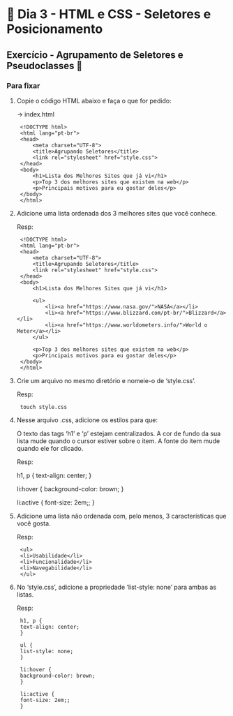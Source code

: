 # 🎯 Dia 3 - HTML e CSS - Seletores e Posicionamento

## Exercício - Agrupamento de Seletores e Pseudoclasses 🚀

### Para fixar

1. Copie o código HTML abaixo e faça o que for pedido:

    -> index.html

        <!DOCTYPE html>
        <html lang="pt-br">
        <head>
            <meta charset="UTF-8">
            <title>Agrupando Seletores</title>
            <link rel="stylesheet" href="style.css">
        </head>
        <body>
            <h1>Lista dos Melhores Sites que já vi</h1>
            <p>Top 3 dos melhores sites que existem na web</p>
            <p>Principais motivos para eu gostar deles</p>
        </body>
        </html>

2. Adicione uma lista ordenada dos 3 melhores sites que você conhece.
        
    Resp:
        
        <!DOCTYPE html>
        <html lang="pt-br">
        <head>
            <meta charset="UTF-8">
            <title>Agrupando Seletores</title>
            <link rel="stylesheet" href="style.css">
        </head>
        <body>
            <h1>Lista dos Melhores Sites que já vi</h1>

            <ul>
                <li><a href="https://www.nasa.gov/">NASA</a></li>
                <li><a href="https://www.blizzard.com/pt-br/">Blizzard</a></li>
                <li><a href="https://www.worldometers.info/">World o Meter</a></li>
            </ul>

            <p>Top 3 dos melhores sites que existem na web</p>
            <p>Principais motivos para eu gostar deles</p>
        </body>
        </html> 

3. Crie um arquivo no mesmo diretório e nomeie-o de ‘style.css’.

    Resp:
        
        touch style.css

4. Nesse arquivo .css, adicione os estilos para que:
    
    O texto das tags ‘h1’ e ‘p’ estejam centralizados.
    A cor de fundo da sua lista mude quando o cursor estiver sobre o item.
    A fonte do item mude quando ele for clicado.

    Resp:

    h1, p {
      text-align: center;
    }

    li:hover {
      background-color: brown;
    }

    li:active {
      font-size: 2em;;
    }

5. Adicione uma lista não ordenada com, pelo menos, 3 características que você gosta.

    Resp:

        <ul>
        <li>Usabilidade</li>
        <li>Funcionalidade</li>
        <li>Navegabilidade</li>
        </ul>

6. No ‘style.css’, adicione a propriedade ‘list-style: none’ para ambas as listas.

    Resp:

        h1, p {
        text-align: center;
        }

        ul {
        list-style: none;
        }

        li:hover {
        background-color: brown;
        }

        li:active {
        font-size: 2em;;
        }
